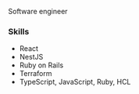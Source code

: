 Software engineer

### Skills
- React
- NestJS
- Ruby on Rails
- Terraform
- TypeScript, JavaScript, Ruby, HCL
